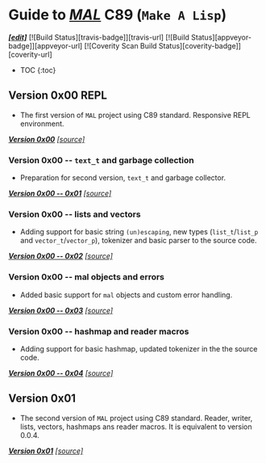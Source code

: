 # Guide to [***MAL***](https://github.com/kanaka/mal/) C89 (`Make A Lisp`)
[***\[edit\]***](https://github.com/Aegwenia/aegwenia.github.io/edit/main/README.md)
[![Build Status][travis-badge]][travis-url]
[![Build Status][appveyor-badge]][appveyor-url]
[![Coverity Scan Build Status][coverity-badge]][coverity-url]

* TOC
{:toc}

## Version 0x00 REPL

- The first version of `MAL` project using C89 standard. Responsive REPL environment.

[***Version 0x00***](./mal_00.md) [*\[source\]*](./src/mal_00.c)

### Version 0x00 -- `text_t` and garbage collection

- Preparation for second version, `text_t` and garbage collector.

[***Version 0x00 -- 0x01***](./mal_00_text_gc.md) [*\[source\]*](./src/mal_00_text_gc.c)


### Version 0x00 -- lists and vectors

- Adding support for basic string `(un)escaping`, new types (`list_t`/`list_p` and `vector_t`/`vector_p`), tokenizer and basic parser to the source code.

[***Version 0x00 -- 0x02***](./mal_00_list_vector.md) [*\[source\]*](./src/mal_00_list_vector.c)


### Version 0x00 -- mal objects and errors

- Added basic support for `mal` objects and custom error handling.

[***Version 0x00 -- 0x03***](./mal_00_mal_error.md) [*\[source\]*](./src/mal_00_mal_error.c)

### Version 0x00 -- hashmap and reader macros

- Adding support for basic hashmap, updated tokenizer in the the source code.

[***Version 0x00 -- 0x04***](./mal_00_hashmap.md) [*\[source\]*](./src/mal_00_hashmap.c)

## Version 0x01

- The second version of `MAL` project using C89 standard. Reader, writer, lists, vectors, hashmaps ans reader macros. It is equivalent to version 0.0.4.

[***Version 0x01***](./mal_01.md) [*\[source\]*](./src/mal_01.c)
